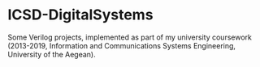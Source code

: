 # ICSD-DigitalSystems
Some Verilog projects, implemented as part of my university coursework (2013-2019, Information and Communications Systems Engineering, University of the Aegean).
